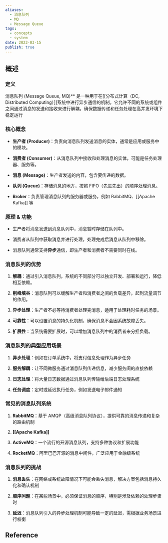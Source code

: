 ```yaml
---
aliases:
  - 消息队列
  - MQ
  - Message Queue
tags:
  - concepts
  - system
date: 2023-03-15
publish: true
---
```


## 概述

### 定义

消息队列 (Message Queue, MQ)** 是一种用于在[[分布式计算（DC, Distributed Computing）]]系统中进行异步通信的机制。它允许不同的系统或组件之间通过消息的发送和接收来进行解耦，确保数据传递和任务处理在高并发环境下稳定运行

### 核心概念

- **生产者 (Producer)**：负责向消息队列发送消息的实体，通常是应用或服务中的模块。

- **消费者 (Consumer)**：从消息队列中接收和处理消息的实体，可能是任务处理器、服务等。

- **消息 (Message)**：生产者发送的内容，包含要传递的数据。

- **队列 (Queue)**：存储消息的地方，按照 FIFO（先进先出）的顺序处理消息。

- **Broker**：负责管理消息队列的服务器或服务，例如 RabbitMQ、[[Apache Kafka]] 等

### 原理 & 功能

- 生产者将消息发送到消息队列中，消息暂时存储在队列中。

- 消费者从队列中获取消息并进行处理，处理完成后消息从队列中移除。

- 消息队列通常支持**异步**通信，即生产者和消费者不需要同时在线。

### 消息队列的优势

1. **解耦**：通过引入消息队列，系统的不同部分可以独立开发、部署和运行，降低相互依赖。

2. **削峰填谷**：消息队列可以缓解生产者和消费者之间的负载差异，起到流量调节的作用。

3. **异步处理**：生产者不必等待消费者处理完消息，适用于处理耗时任务的场景。

4. **可靠性**：可以设置消息的持久化机制，确保消息不会因系统故障丢失。

5. **扩展性**：当系统需要扩展时，可以增加消息队列中的消费者来分担负载。

  

### 消息队列的典型应用场景

1. **异步处理**：例如在订单系统中，将支付信息处理作为异步任务

2. **服务解耦**：让不同微服务通过消息队列传递信息，减少服务间的直接依赖

3. **日志处理**：将大量日志数据通过消息队列传输给后端日志处理系统

4. **任务调度**：定时或延迟执行任务，例如发送电子邮件通知

  

### 常见的消息队列系统

1. **RabbitMQ**：基于 AMQP（高级消息队列协议），提供可靠的消息传递和复杂的路由机制

2. **[[Apache Kafka]]**

3. **ActiveMQ**：一个流行的开源消息队列，支持多种协议和扩展功能

4. **RocketMQ**：阿里巴巴开源的消息中间件，广泛应用于金融级系统

  

### 消息队列的挑战

1. **消息丢失**：在网络或系统故障情况下可能会丢失消息，解决方案包括消息持久化和确认机制

2. **顺序问题**：在某些场景中，必须保证消息的顺序，特别是涉及依赖的处理步骤时

3. **延迟**：消息队列引入的异步处理机制可能导致一定的延迟，需根据业务场景进行权衡


## Reference



    